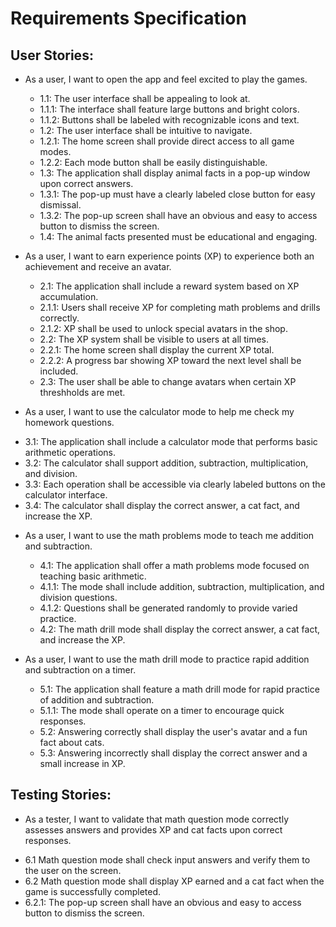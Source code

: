 # Requirements Specification

## User Stories:
* As a user, I want to open the app and feel excited to play the games.
  - 1.1: The user interface shall be appealing to look at.
   - 1.1.1: The interface shall feature large buttons and bright colors.
   - 1.1.2: Buttons shall be labeled with recognizable icons and text.
  - 1.2: The user interface shall be intuitive to navigate.
   - 1.2.1: The home screen shall provide direct access to all game modes.
   - 1.2.2: Each mode button shall be easily distinguishable.
  - 1.3: The application shall display animal facts in a pop-up window upon correct answers.
   - 1.3.1: The pop-up must have a clearly labeled close button for easy dismissal.
   - 1.3.2: The pop-up screen shall have an obvious and easy to access button to dismiss the screen.
  - 1.4: The animal facts presented must be educational and engaging.

* As a user, I want to earn experience points (XP) to experience both an achievement and receive an avatar.
  - 2.1: The application shall include a reward system based on XP accumulation.
   - 2.1.1: Users shall receive XP for completing math problems and drills correctly.
   - 2.1.2: XP shall be used to unlock special avatars in the shop.
  - 2.2: The XP system shall be visible to users at all times.
   - 2.2.1: The home screen shall display the current XP total.
   - 2.2.2: A progress bar showing XP toward the next level shall be included.
  - 2.3: The user shall be able to change avatars when certain XP threshholds are met.
  
 * As a user, I want to use the calculator mode to help me check my homework questions.
  - 3.1: The application shall include a calculator mode that performs basic arithmetic
operations.
  - 3.2: The calculator shall support addition, subtraction, multiplication, and division.
  - 3.3: Each operation shall be accessible via clearly labeled buttons on the calculator
interface.
  - 3.4: The calculator shall display the correct answer, a cat fact, and increase the XP.

* As a user, I want to use the math problems mode to teach me addition and subtraction.
  - 4.1: The application shall offer a math problems mode focused on teaching basic arithmetic.
   - 4.1.1: The mode shall include addition, subtraction, multiplication, and division
questions.
   - 4.1.2: Questions shall be generated randomly to provide varied practice.
  - 4.2: The math drill mode shall display the correct answer, a cat fact, and increase the XP.

* As a user, I want to use the math drill mode to practice rapid addition and subtraction on a timer.
  - 5.1: The application shall feature a math drill mode for rapid practice of addition and
subtraction.
   - 5.1.1: The mode shall operate on a timer to encourage quick responses.
  - 5.2: Answering correctly shall display the user's avatar and a fun fact about cats.
  - 5.3: Answering incorrectly shall display the correct answer and a small increase in XP.
 

## Testing Stories:

* As a tester, I want to validate that math question mode correctly assesses answers and provides XP and cat facts upon correct responses.
 - 6.1 Math question mode shall check input answers and verify them to the user on the screen.
 - 6.2 Math question mode shall display XP earned and a cat fact when the game is successfully completed.
  - 6.2.1: The pop-up screen shall have an obvious and easy to access button to dismiss the screen.

